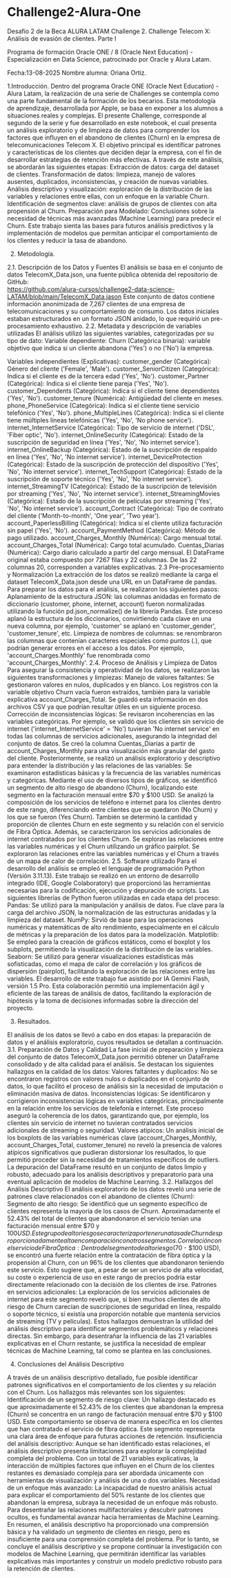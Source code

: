 # Challenge2-Alura-One
Desafio 2 de la Beca ALURA LATAM
Challenge 2. Challenge Telecom X: Análisis de evasión de clientes. Parte I

Programa de formación Oracle ONE / 8 (Oracle Next Education) - Especialización en Data Science, patrocinado por Oracle y Alura Latam.

Fecha:13-08-2025
Nombre alumna: Oriana Ortiz.

1.Introducción.
Dentro del programa Oracle ONE (Oracle Next Education) - Alura Latam, la realización de una serie de Challenges se contempla como una parte fundamental de la formación de los becarios. Esta metodología de aprendizaje, desarrollada por Apple, se basa en exponer a los alumnos a situaciones reales y complejas.
El presente Challenge, corresponde al segundo de la serie y fue desarrollado en este notebook, el cual presenta un análisis exploratorio y de limpieza de datos para comprender los factores que influyen en el abandono de clientes (Churn) en la empresa de telecomunicaciones Telecom X. El objetivo principal es identificar patrones y características de los clientes que deciden dejar la empresa, con el fin de desarrollar estrategias de retención más efectivas.
A través de este análisis, se abordarán las siguientes etapas:
Extracción de datos: carga del dataset de clientes.
Transformación de datos: limpieza, manejo de valores ausentes, duplicados, inconsistencias, y creación de nuevas variables.
Análisis descriptivo y visualización: exploración de la distribución de las variables y relaciones entre ellas, con un enfoque en la variable Churn.
Identificación de segmentos clave: análisis de grupos de clientes con alta propensión al Churn.
Preparación para Modelado: Conclusiones sobre la necesidad de técnicas más avanzadas (Machine Learning) para predecir el Churn.
Este trabajo sienta las bases para futuros análisis predictivos y la implementación de modelos que permitan anticipar el comportamiento de los clientes y reducir la tasa de abandono.



2. Metodología.

2.1. Descripción de los Datos y Fuentes
El análisis se basa en el conjunto de datos TelecomX_Data.json, una fuente pública obtenida del repositorio de GitHub:  
   https://github.com/alura-cursos/challenge2-data-science-LATAM/blob/main/TelecomX_Data.jason
Este conjunto de datos contiene información anonimizada de 7,267 clientes de una empresa de telecomunicaciones y su comportamiento de consumo. Los datos iniciales estaban estructurados en un formato JSON anidado, lo que requirió un pre-procesamiento exhaustivo.
2.2. Metadata y descripción de variables utilizadas 
El análisis utilizó las siguientes variables, categorizadas por su tipo de dato:
Variable dependiente:
Churn (Categórica binaria): variable objetivo que indica si un cliente abandona ('Yes') o no ('No') la empresa.

Variables independientes (Explicativas):
customer_gender (Categórica): Género del cliente ('Female', 'Male').
customer_SeniorCitizen (Categórica): Indica si el cliente es de la tercera edad ('Yes', 'No').
customer_Partner (Categórica): Indica si el cliente tiene pareja ('Yes', 'No').
customer_Dependents (Categórica): Indica si el cliente tiene dependientes ('Yes', 'No').
customer_tenure (Numérica): Antigüedad del cliente en meses.
phone_PhoneService (Categórica): Indica si el cliente tiene servicio telefónico ('Yes', 'No').
phone_MultipleLines (Categórica): Indica si el cliente tiene múltiples líneas telefónicas ('Yes', 'No', 'No phone service').
internet_InternetService (Categórica): Tipo de servicio de internet ('DSL', 'Fiber optic', 'No').
internet_OnlineSecurity (Categórica): Estado de la suscripción de seguridad en línea ('Yes', 'No', 'No internet service').
internet_OnlineBackup (Categórica): Estado de la suscripción de respaldo en línea ('Yes', 'No', 'No internet service').
internet_DeviceProtection (Categórica): Estado de la suscripción de protección del dispositivo ('Yes', 'No', 'No internet service').
internet_TechSupport (Categórica): Estado de la suscripción de soporte técnico ('Yes', 'No', 'No internet service').
internet_StreamingTV (Categórica): Estado de la suscripción de televisión por streaming ('Yes', 'No', 'No internet service'). 
internet_StreamingMovies (Categórica): Estado de la suscripción de películas por streaming ('Yes', 'No', 'No internet service').
account_Contract (Categórica): Tipo de contrato del cliente ('Month-to-month', 'One year', 'Two year').
account_PaperlessBilling (Categórica): Indica si el cliente utiliza facturación sin papel ('Yes', 'No').
account_PaymentMethod (Categórica): Método de pago utilizado.
account_Charges_Monthly (Numérica): Cargo mensual total.
account_Charges_Total (Numérica): Cargo total acumulado.
Cuentas_Diarias (Numérica): Cargo diario calculado a partir del cargo mensual.
El DataFrame original estaba compuesto por 7267 filas y 22 columnas. De las 22 columnas 20, corresponden a variables explicativas.
2.3 Pre-procesamiento y Normalización
La extracción de los datos se realizó mediante la carga el dataset TelecomX_Data.json desde una URL en un DataFrame de pandas.
Para preparar los datos para el análisis, se realizaron los siguientes pasos:
Aplanamiento de la estructura JSON: las columnas anidadas en formato de diccionario (customer, phone, internet, account) fueron normalizadas utilizando la función pd.json_normalize() de la librería Pandas. Este proceso aplanó la estructura de los diccionarios, convirtiendo cada clave en una nueva columna, por ejemplo, 'customer' se aplanó en 'customer_gender', 'customer_tenure', etc.
Limpieza de nombres de columnas: se renombraron las columnas que contenían caracteres especiales como puntos (.), que podrían generar errores en el acceso a los datos. Por ejemplo, 'account_Charges.Monthly' fue renombrada como 'account_Charges_Monthly'.
2.4. Proceso de Análisis y Limpieza de Datos
Para asegurar la consistencia y operatividad de los datos, se realizaron las siguientes transformaciones y limpiezas:
Manejo de valores faltantes: Se gestionaron valores en nulos, duplicados y en blanco. Los registros con la variable objetivo Churn vacía fueron extraídos, también para la variable explicativa account_Charges_Total. Se guardó esta información en dos archivos CSV ya que podrían resultar útiles en un siguiente proceso.  
Corrección de inconsistencias lógicas: Se revisaron incoherencias en las variables categóricas. Por ejemplo, se validó que los clientes sin servicio de internet ('internet_InternetService' = 'No') tuvieran 'No internet service' en todas las columnas de servicios adicionales, asegurando la integridad del conjunto de datos.
Se creó la columna Cuentas_Diarias a partir de account_Charges_Monthly para una visualización más granular del gasto del cliente.
Posteriormente, se realizó un análisis exploratorio y descriptivo para entender la distribución y las relaciones de las variables:
Se examinaron estadísticas básicas y la frecuencia de las variables numéricas y categóricas.
Mediante el uso de diversos tipos de gráficos, se identificó un segmento de alto riesgo de abandono (Churn), localizando este segmento en la facturación mensual entre $70 y $100 USD. Se analizó la composición de los servicios de teléfono e internet para los clientes dentro de este rango, diferenciando entre clientes que se quedaron (No Churn) y los que se fueron (Yes Churn). También se determinó la cantidad y proporción de clientes Churn en este segmento y su relación con el servicio de Fibra Óptica. Además, se caracterizaron los servicios adicionales de internet contratados por los clientes Churn. 
Se exploran las relaciones entre las variables numéricas y el Churn utilizando un gráfico pairplot.
Se exploraron las relaciones entre las variables numéricas y el Churn a través de un mapa de calor de correlación.
2.5. Software utilizado
Para el desarrollo del análisis se empleó el lenguaje de programación Python (Versión 3.11.13). Este trabajo se realizó en un entorno de desarrollo integrado (IDE, Google Colaboratory) que proporcionó las herramientas necesarias para la codificación, ejecución y depuración de scripts. Las siguientes librerías de Python fueron utilizadas en cada etapa del proceso:
Pandas: Se utilizó para la manipulación y análisis de datos. Fue clave para la carga del archivo JSON, la normalización de las estructuras anidadas y la limpieza del dataset.
NumPy: Sirvió de base para las operaciones numéricas y matemáticas de alto rendimiento, especialmente en el cálculo de métricas y la preparación de los datos para la modelización.
Matplotlib: Se empleó para la creación de gráficos estáticos, como el boxplot y los subplots, permitiendo la visualización de la distribución de las variables.
Seaborn: Se utilizó para generar visualizaciones estadísticas más sofisticadas, como el mapa de calor de correlación y los gráficos de dispersión (pairplot), facilitando la exploración de las relaciones entre las variables.
El desarrollo de este trabajo fue asistido por IA Gemini Flash, versión 1.5 Pro. Esta  colaboración permitió una implementación ágil y eficiente de las tareas de análisis de datos, facilitando la exploración de hipótesis y la toma de decisiones informadas sobre la dirección del proyecto.




3. Resultados.

El análisis de los datos se llevó a cabo en dos etapas: la preparación de datos y el análisis exploratorio, cuyos resultados se detallan a continuación.
3.1. Preparación de Datos y Calidad
La fase inicial de preparación y limpieza del conjunto de datos TelecomX_Data.json permitió obtener un DataFrame consolidado y de alta calidad para el análisis. Se destacan los siguientes hallazgos en la calidad de los datos:
Valores faltantes y duplicados: No se encontraron registros con valores nulos o duplicados en el conjunto de datos, lo que facilitó el proceso de análisis sin la necesidad de imputación o eliminación masiva de datos.
Inconsistencias lógicas: Se identificaron y corrigieron inconsistencias lógicas en variables categóricas, principalmente en la relación entre los servicios de telefonía e internet. Este proceso aseguró la coherencia de los datos, garantizando que, por ejemplo, los clientes sin servicio de internet no tuvieran contratados servicios adicionales de streaming o seguridad.
Valores atípicos: Un análisis inicial de los boxplots de las variables numéricas clave (account_Charges_Monthly, account_Charges_Total, customer_tenure) no reveló la presencia de valores atípicos significativos que pudieran distorsionar los resultados, lo que permitió proceder sin la necesidad de tratamientos específicos de outliers.
La depuración del DataFrame resultó en un conjunto de datos limpio y robusto, adecuado para los análisis descriptivos y preparatorio para una eventual aplicación de modelos de Machine Learning.
3.2. Hallazgos del Análisis Descriptivo
El análisis exploratorio de los datos reveló una serie de patrones clave relacionados con el abandono de clientes (Churn):
Segmento de alto riesgo: Se identificó que un segmento específico de clientes representa la mayoría de los casos de Churn. Aproximadamente el 52.43% del total de clientes que abandonaron el servicio tenían una facturación mensual entre $70 y $100 USD. Este grupo de alto riesgo se caracteriza por tener una tasa de Churn desproporcionadamente alta en comparación con otros segmentos.
Correlación con el servicio de Fibra Óptica: Dentro del segmento de alto riesgo ($70 - $100 USD), se encontró una fuerte relación entre la contratación de fibra óptica y la propensión al Churn, con un 96% de los clientes que abandonaron teniendo este servicio. Esto sugiere que, a pesar de ser un servicio de alta velocidad, su coste o experiencia de uso en este rango de precios podría estar directamente relacionado con la decisión de los clientes de irse.
Patrones en servicios adicionales: La exploración de los servicios adicionales de internet para este segmento reveló que, si bien muchos clientes de alto riesgo de Churn carecían de suscripciones de seguridad en línea, respaldo o soporte técnico, sí existía una proporción notable que mantenía servicios de streaming (TV y películas).
Estos hallazgos demuestran la utilidad del análisis descriptivo para identificar segmentos problemáticos y relaciones directas. Sin embargo, para desentrañar la influencia de las 21 variables explicativas en el Churn restante, se justifica la necesidad de emplear técnicas de Machine Learning, tal como se plantea en las conclusiones.

4. Conclusiones del Análisis Descriptivo



A través de un análisis descriptivo detallado, fue posible identificar patrones significativos en el comportamiento de los clientes y su relación con el Churn. Los hallazgos más relevantes son los siguientes:
Identificación de un segmento de riesgo clave: Un hallazgo destacado es que aproximadamente el  52.43% de los clientes que abandonan la empresa (Churn) se concentra en un rango de facturación mensual entre $70 y $100 USD. Este comportamiento se observa de manera específica en los clientes que han contratado el servicio de fibra óptica. Este segmento representa una clara área de enfoque para futuras acciones de retención.
Insuficiencia del análisis descriptivo: Aunque se han identificado estas relaciones, el análisis descriptivo presenta limitaciones para explorar la complejidad completa del problema. Con un total de 21 variables explicativas, la interacción de múltiples factores que influyen en el Churn de los clientes restantes es demasiado compleja para ser abordada únicamente con herramientas de visualización y análisis de una o dos variables.
Necesidad de un enfoque más avanzado: La incapacidad de nuestro análisis actual para explicar el comportamiento del 50% restante de los clientes que abandonan la empresa, subraya la necesidad de un enfoque más robusto. Para desentrañar las relaciones multifactoriales y descubrir patrones ocultos, es fundamental avanzar hacia herramientas de Machine Learning.
En resumen, el análisis descriptivo ha proporcionado una comprensión básica y ha validado un segmento de clientes en riesgo, pero es insuficiente para una comprensión completa del problema. Por lo tanto, se concluye el análisis descriptivo y se propone continuar la investigación con modelos de Machine Learning, que permitirán identificar las variables explicativas más importantes y construir un modelo predictivo robusto para la retención de clientes.
